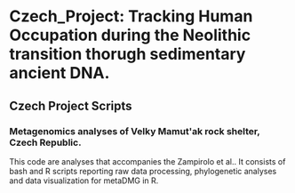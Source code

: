 # Czech_Project: Tracking Human Occupation during the Neolithic transition thorugh sedimentary ancient DNA.
## Czech Project Scripts
### Metagenomics analyses of Velky Mamut'ak rock shelter, Czech Republic. 
This code are analyses that accompanies the Zampirolo et al.. It consists of bash and R scripts reporting raw data processing, phylogenetic analyses
and data visualization for metaDMG in R.



